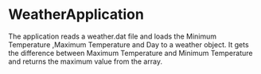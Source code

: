 # WeatherApplication
The application reads a weather.dat file and loads the Minimum Temperature ,Maximum Temperature and Day to a weather object. It gets the difference between Maximum Temperature and Minimum Temperature and returns the maximum value from the array.
